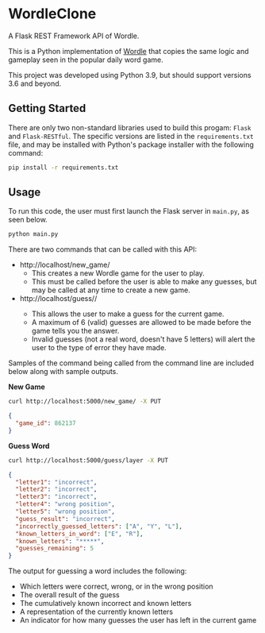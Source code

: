 # WordleClone
A Flask REST Framework API of Wordle.

This is a Python implementation of [Wordle](https://www.nytimes.com/games/wordle/index.html) that copies the same 
logic and gameplay seen in the popular daily word game.

This project was developed using Python 3.9, but should support versions 3.6 and beyond.

## Getting Started
There are only two non-standard libraries used to build this progam: `Flask` and `Flask-RESTful`. The specific
versions are listed in the `requirements.txt` file, and may be installed with Python's package installer with the
following command:

```bash
pip install -r requirements.txt
```

## Usage
To run this code, the user must first launch the Flask server in `main.py`, as seen below. 
```bash
python main.py
```

There are two commands that can be called with this API:
* http://localhost/new_game/
    * This creates a new Wordle game for the user to play. 
    * This must be called before the user is able to make any guesses, 
    but may be called at any time to create a new game. 
* http://localhost/guess/<word>/
    * This allows the user to make a guess for the current game. 
    * A maximum of 6 (valid) guesses are allowed to be made before the 
    game tells you the answer. 
    * Invalid guesses (not a real word, doesn't have 5 letters) will alert 
    the user to the type of error they have made.

Samples of the command being called from the command line are included below along with sample outputs. 

<b>New Game</b>
```bash
curl http://localhost:5000/new_game/ -X PUT
```
```json
{
  "game_id": 862137
}
```

<b>Guess Word</b>
```bash
curl http://localhost:5000/guess/layer -X PUT
```
```json
{
  "letter1": "incorrect", 
  "letter2": "incorrect", 
  "letter3": "incorrect", 
  "letter4": "wrong position", 
  "letter5": "wrong position", 
  "guess_result": "incorrect", 
  "incorrectly_guessed_letters": ["A", "Y", "L"], 
  "known_letters_in_word": ["E", "R"], 
  "known_letters": "*****", 
  "guesses_remaining": 5
}
```
The output for guessing a word includes the following:
* Which letters were correct, wrong, or in the wrong position
* The overall result of the guess
* The cumulatively known incorrect and known letters
* A representation of the currently known letters
* An indicator for how many guesses the user has left in the current game